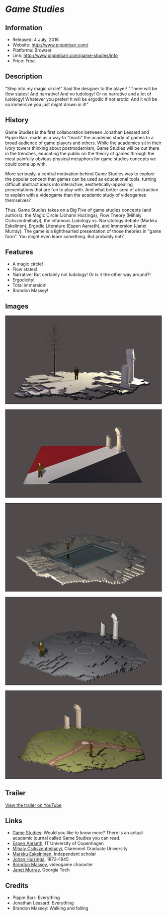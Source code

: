# *Game Studies*

## Information
* Released: 4 July, 2016
* Website: http://www.pippinbarr.com/
* Platforms: Browser
* Link: http://www.pippinbarr.com/game-studies/info
* Price: Free.

## Description
"Step into my magic circle!" Said the designer to the player! "There will be
flow states! And narrative! And no ludology! Or no narrative and a lot of
ludology! Whatever you prefer! It will be ergodic if not erotic! And it will be
so immersive you just might drown in it!"

## History
Game Studies is the first collaboration between Jonathan Lessard and Pippin Barr, made as a way to "teach" the academic study of games to a broad audience of game players and others. While the academics sit in their ivory towers thinking about postmodernism, Game Studies will be out there in the trenches, educating the public on the theory of games through the most painfully obvious physical metaphors for game studies concepts we could come up with.

More seriously, a central motivation behind Game Studies was to explore the popular concept that games can be used as educational tools, turning difficult abstract ideas into interactive, aesthetically-appealing presentations that are fun to play with. And what better area of abstraction to explain with a videogame than the academic study of videogames themselves?

Thus, Game Studies takes on a Big Five of game studies concepts (and authors): the Magic Circle (Johann Huizinga), Flow Theory (Mihaly Csikszentmihalyi), the infamous Ludology vs. Narratology debate (Markku Eskelinen), Ergodic Literature (Espen Aarseth), and Immersion (Janet Murray). The game is a lighthearted presentation of those theories in "game form". You might even learn something. But probably not?

## Features
* A magic circle!
* Flow states!
* Narrative! But certainly not ludology! Or is it the other way around?!
* Ergodicity!
* Total immersion!
* Brandon Massey!

## Images
![](images/ergodic.png)

![](images/flow.png)

![](images/immersion.png)

![](images/magiccircle.png)

![](images/narratology.png)

## Trailer
[View the trailer on YouTube](https://youtube.com/watch?v=DgoHhm6WyNc)

## Links
* [Game Studies](http://www.gamestudies.org): Would you like to know more? There is an actual academic journal called Game Studies you can read.
* [Espen Aarseth](http://game.itu.dk/index.php/Espen_Aarseth), IT University of Copenhagen
* [Mihaly Csikszentmihalyi](https://www.cgu.edu/pages/4751.asp), Claremont Graduate University
* [Markku Eskelninen](https://fi.wikipedia.org/wiki/Markku_Eskelinen), Independent scholar
* [Johan Huizinga](https://en.wikipedia.org/wiki/Johan_Huizinga), 1872–1945
* [Brandon Massey](http://www.imdb.com/name/nm1083018), videogame character
* [Janet Murray](http://homes.lmc.gatech.edu/~murray), Georgia Tech

## Credits
* Pippin Barr: Everything
* Jonathan Lessard: Everything
* Brandon Massey: Walking and falling
